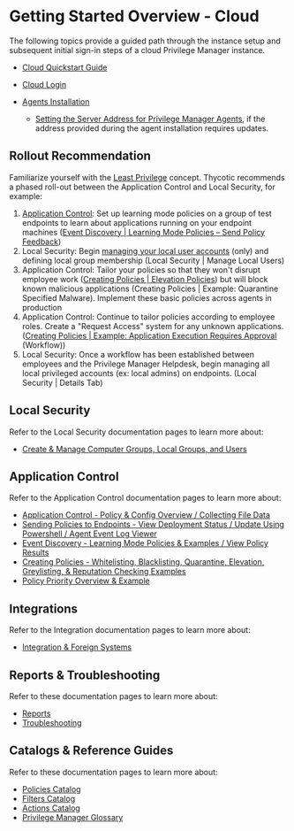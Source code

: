 [title]: # (Cloud)
[tags]: # (initial login)
[priority]: # (1)
# Getting Started Overview - Cloud

The following topics provide a guided path through the instance setup and subsequent initial sign-in steps of a cloud Privilege Manager instance.

* [Cloud Quickstart Guide](cloud-quickstart.md)
* [Cloud Login](cloud-init.md)
* [Agents Installation](../../install/agents/index.md)

  * [Setting the Server Address for Privilege Manager Agents](../../install/agents/agent-set-server-address.md), if the address provided during the agent installation requires updates.

## Rollout Recommendation

Familiarize yourself with the [Least Privilege](../../pm-intro/least-privilege.md) concept. Thycotic recommends a phased roll-out between the Application Control and Local Security, for example:

1. [Application Control](../../app-control/policies/bp-event-discovery.md): Set up learning mode policies on a group of test endpoints to learn about applications running on your endpoint machines ([Event Discovery | Learning Mode Policies – Send Policy Feedback](../../app-control/policies/ac-event-discovery.md))
1. Local Security: Begin [managing your local user accounts](../../local-security/index.md) (only) and defining local group membership (Local Security | Manage Local Users)
1. Application Control: Tailor your policies so that they won't disrupt employee work ([Creating Policies | Elevation Policies](../../app-control/policies/examples/elevate/index.md)) but will block known malicious applications (Creating Policies | Example: Quarantine Specified Malware). Implement these basic policies across agents in production
1. Application Control: Continue to tailor policies according to employee roles. Create a "Request Access" system for any unknown applications. ([Creating Policies | Example: Application Execution Requires Approval](../../app-control/policies/examples/elevate/app-req-app.md) (Workflow))
1. Local Security: Once a workflow has been established between employees and the Privilege Manager Helpdesk, begin managing all local privileged accounts (ex: local admins) on endpoints. (Local Security | Details Tab)

## Local Security

Refer to the Local Security documentation pages to learn more about:

* [Create & Manage Computer Groups, Local Groups, and Users](../../local-security/index.md)

## Application Control

Refer to the Application Control documentation pages to learn more about:

* [Application Control - Policy & Config Overview / Collecting File Data](../../app-control/policies/index.md)
* [Sending Policies to Endpoints - View Deployment Status / Update Using Powershell / Agent Event Log Viewer](../../app-control/policies/ac-policy-endpoints.md)
* [Event Discovery - Learning Mode Policies & Examples / View Policy Results](../../app-control/policies/ac-event-discovery.md)
* [Creating Policies - Whitelisting, Blacklisting, Quarantine, Elevation, Greylisting, & Reputation Checking Examples](../../app-control/policies/examples/index.md)
* [Policy Priority Overview & Example](../../app-control/policies/priority.md)

## Integrations

Refer to the Integration documentation pages to learn more about:

* [Integration & Foreign Systems](../../integration/index.md)

## Reports & Troubleshooting

Refer to these documentation pages to learn more about:

* [Reports](../../reports/index.md)
* [Troubleshooting](../../troubleshooting/index.md)

## Catalogs & Reference Guides

Refer to these documentation pages to learn more about:

* [Policies Catalog](../../app-control/policies/index.md)
* [Filters Catalog](../../app-control/filters/index.md)
* [Actions Catalog](../../app-control/actions/index.md)
* [Privilege Manager Glossary](../../pm-intro/glossary.md)
